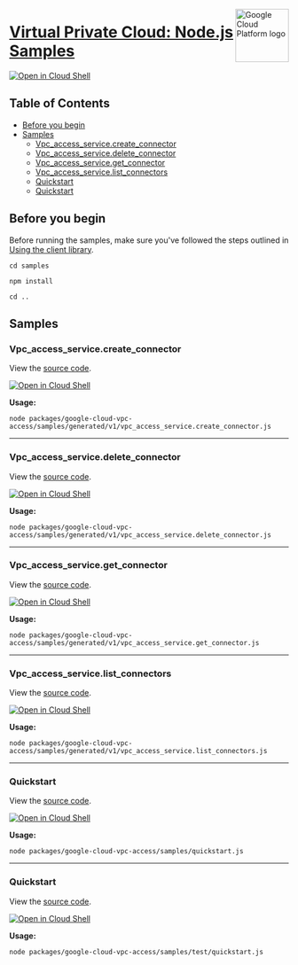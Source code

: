 [//]: # "This README.md file is auto-generated, all changes to this file will be lost."
[//]: # "To regenerate it, use `python -m synthtool`."
<img src="https://avatars2.githubusercontent.com/u/2810941?v=3&s=96" alt="Google Cloud Platform logo" title="Google Cloud Platform" align="right" height="96" width="96"/>

# [Virtual Private Cloud: Node.js Samples](https://github.com/googleapis/google-cloud-node)

[![Open in Cloud Shell][shell_img]][shell_link]



## Table of Contents

* [Before you begin](#before-you-begin)
* [Samples](#samples)
  * [Vpc_access_service.create_connector](#vpc_access_service.create_connector)
  * [Vpc_access_service.delete_connector](#vpc_access_service.delete_connector)
  * [Vpc_access_service.get_connector](#vpc_access_service.get_connector)
  * [Vpc_access_service.list_connectors](#vpc_access_service.list_connectors)
  * [Quickstart](#quickstart)
  * [Quickstart](#quickstart)

## Before you begin

Before running the samples, make sure you've followed the steps outlined in
[Using the client library](https://github.com/googleapis/google-cloud-node#using-the-client-library).

`cd samples`

`npm install`

`cd ..`

## Samples



### Vpc_access_service.create_connector

View the [source code](https://github.com/googleapis/google-cloud-node/blob/main/packages/google-cloud-vpc-access/samples/generated/v1/vpc_access_service.create_connector.js).

[![Open in Cloud Shell][shell_img]](https://console.cloud.google.com/cloudshell/open?git_repo=https://github.com/googleapis/google-cloud-node&page=editor&open_in_editor=packages/google-cloud-vpc-access/samples/generated/v1/vpc_access_service.create_connector.js,samples/README.md)

__Usage:__


`node packages/google-cloud-vpc-access/samples/generated/v1/vpc_access_service.create_connector.js`


-----




### Vpc_access_service.delete_connector

View the [source code](https://github.com/googleapis/google-cloud-node/blob/main/packages/google-cloud-vpc-access/samples/generated/v1/vpc_access_service.delete_connector.js).

[![Open in Cloud Shell][shell_img]](https://console.cloud.google.com/cloudshell/open?git_repo=https://github.com/googleapis/google-cloud-node&page=editor&open_in_editor=packages/google-cloud-vpc-access/samples/generated/v1/vpc_access_service.delete_connector.js,samples/README.md)

__Usage:__


`node packages/google-cloud-vpc-access/samples/generated/v1/vpc_access_service.delete_connector.js`


-----




### Vpc_access_service.get_connector

View the [source code](https://github.com/googleapis/google-cloud-node/blob/main/packages/google-cloud-vpc-access/samples/generated/v1/vpc_access_service.get_connector.js).

[![Open in Cloud Shell][shell_img]](https://console.cloud.google.com/cloudshell/open?git_repo=https://github.com/googleapis/google-cloud-node&page=editor&open_in_editor=packages/google-cloud-vpc-access/samples/generated/v1/vpc_access_service.get_connector.js,samples/README.md)

__Usage:__


`node packages/google-cloud-vpc-access/samples/generated/v1/vpc_access_service.get_connector.js`


-----




### Vpc_access_service.list_connectors

View the [source code](https://github.com/googleapis/google-cloud-node/blob/main/packages/google-cloud-vpc-access/samples/generated/v1/vpc_access_service.list_connectors.js).

[![Open in Cloud Shell][shell_img]](https://console.cloud.google.com/cloudshell/open?git_repo=https://github.com/googleapis/google-cloud-node&page=editor&open_in_editor=packages/google-cloud-vpc-access/samples/generated/v1/vpc_access_service.list_connectors.js,samples/README.md)

__Usage:__


`node packages/google-cloud-vpc-access/samples/generated/v1/vpc_access_service.list_connectors.js`


-----




### Quickstart

View the [source code](https://github.com/googleapis/google-cloud-node/blob/main/packages/google-cloud-vpc-access/samples/quickstart.js).

[![Open in Cloud Shell][shell_img]](https://console.cloud.google.com/cloudshell/open?git_repo=https://github.com/googleapis/google-cloud-node&page=editor&open_in_editor=packages/google-cloud-vpc-access/samples/quickstart.js,samples/README.md)

__Usage:__


`node packages/google-cloud-vpc-access/samples/quickstart.js`


-----




### Quickstart

View the [source code](https://github.com/googleapis/google-cloud-node/blob/main/packages/google-cloud-vpc-access/samples/test/quickstart.js).

[![Open in Cloud Shell][shell_img]](https://console.cloud.google.com/cloudshell/open?git_repo=https://github.com/googleapis/google-cloud-node&page=editor&open_in_editor=packages/google-cloud-vpc-access/samples/test/quickstart.js,samples/README.md)

__Usage:__


`node packages/google-cloud-vpc-access/samples/test/quickstart.js`






[shell_img]: https://gstatic.com/cloudssh/images/open-btn.png
[shell_link]: https://console.cloud.google.com/cloudshell/open?git_repo=https://github.com/googleapis/google-cloud-node&page=editor&open_in_editor=samples/README.md
[product-docs]: https://cloud.google.com/vpc/
